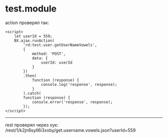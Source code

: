 # test.module

action проверял так:

    <script>
        let userId = 559;
        BX.ajax.runAction(
            'rd:test.user.getUserNameVowels',
            {
                method: 'POST',
                data: {
                    userId: userId
                }
            })
            .then(
                function (response) {
                    console.log('response', response);
                }
            ).catch(
            function (response) {
                console.error('response', response);
            });
    </script>

--------------------------------------
rest проверял через хук:
/rest/1/k2jn6syll6i3xxby/get.username.vowels.json?userId=559